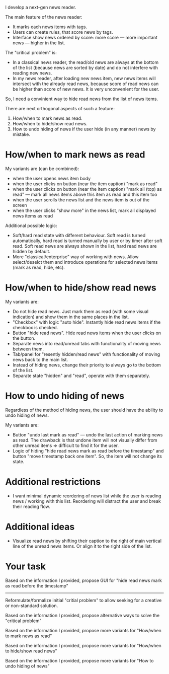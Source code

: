 
I develop a next-gen news reader.

The main feature of the news reader:

- It marks each news items with tags.
- Users can create rules, that score news by tags.
- Interface show news ordered by score: more score — more important news — higher in the list.

The "critical problem" is:

- In a classical news reader, the read/old news are always at the bottom of the list (because news are sorted by date) and do not interfere with reading new news.
- In my news reader, after loading new news item, new news items will intersect with the already read news, because score of read news can be higher than score of new news. It is very unconvenient for the user.

So, I need a convinient way to hide read news from the list of news items.

There are next orthogonal aspects of such a feature:

1. How/when to mark news as read.
2. How/when to hide/show read news.
3. How to undo hiding of news if the user hide (in any manner) news by mistake.

# How/when to mark news as read

My variants are (can be combined):

- when the user opens news item body
- when the user clicks on button (near the item caption) "mark as read"
- when the user clicks on button (near the item caption) "mark all (top) as read" — mark all news items above this item as read and this item too
- when the user scrolls the news list and the news item is out of the screen
- when the user clicks "show more" in the news list, mark all displayed news items as read

Additional possible logic:

- Soft/hard read state with different behaviour. Soft read is turned automatically, hard read is turned manually by user or by timer after soft read. Soft read news are always shown in the list, hard read news are hidden by default.
- More "classical/enterprise" way of working with news. Allow select/deselct them and introduce operations for selected news items (mark as read, hide, etc).

# How/when to hide/show read news

My variants are:

- Do not hide read news. Just mark them as read (with some visual indication) and show them in the same places in the list.
- "Checkbox" with logic "auto hide". Instantly hide read news items if the checkbox is checked.
- Button "hide read news". Hide read news items when the user clicks on the button.
- Separate news into read/unread tabs with functionality of moving news between them.
- Tab/panel for "resently hidden/read news" with functionality of moving news back to the main list.
- Instead of hiding news, change their priority to always go to the bottom of the list.
- Separate state "hidden" and "read", operate with them separately.

# How to undo hiding of news

Regardless of the method of hiding news, the user should have the ability to undo hiding of news.

My variants are:

- Button "undo last mark as read" — undo the last action of marking news as read. The drawback is that undone item will not visually differ from other unread items => difficult to find it for the user.
- Logic of hiding "hide read news mark as read before the timestamp" and button "move timestamp back one item". So, the item will not change its state.

# Additional restrictions

- I want minimal dynamic reordering of news list while the user is reading news / working with this list. Reordering will distract the user and break their reading flow.

# Additional ideas

- Visualize read news by shifting their caption to the right of main vertical line of the unread news items. Or align it to the right side of the list.

# Your task

Based on the information I provided, propose GUI for "hide read news mark as read before the timestamp"

--------

Reformulate/formalize initial "critial problem" to allow seeking for a creative or non-standard solution.

Based on the information I provided, propose alternative ways to solve the "critical problem"

Based on the information I provided, propose more variants for "How/when to mark news as read"

Based on the information I provided, propose more variants for "How/when to hide/show read news"

Based on the information I provided, propose more variants for "How to undo hiding of news"
